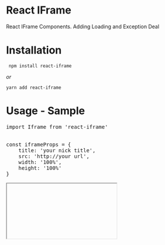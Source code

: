 # React IFrame

React IFrame Components. Adding Loading and Exception Deal

# Installation

<code> npm install react-iframe</code>

_or_

<code>yarn add react-iframe</code>

# Usage - Sample

<pre>
import Iframe from 'react-iframe'


const iframeProps = {
    title: 'your nick title',
    src: 'http://your url',
    width: '100%',
    height: '100%'
}

<Iframe {...iframeProps} /> 

</pre>

# Properties

<table>
<thead>
<tr>
<th>Attribute</th>
<th>Desc</th>
<th>Type</th>
<th>Default Value</th>
</tr>
</thead>
<tbody>
<tr>
<td>loading</td>
<td>need show iframe loading</td>
<td>boolean</td>
<td>true</td>
</tr>

<tr>
<td>loadingType</td>
<td>loading Types can Choose: balls, bars, bubbles, cubes, cylon, spin, spinningBubbles,spokes, blank</td>
<td>string</td>
<td>Spin</td>
</tr>

<tr>
<td>onLoad</td>
<td>onLoad Function, after Load, you can do something</td>
<td>function(e)</td>
<td></td>
</tr>

</tbody>
</table>

Tips: You can use iframe default Props
